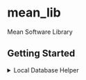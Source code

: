 # mean_lib

Mean Software Library

## Getting Started

<details>
<summary>Local Database Helper</summary>
* LocalDBService is designed to improve communication between developers and SQL Lite Database systems.

## Features
1. CREATE single table with the "create" function
2. CREATE multiple tables with the "multipleCreate" function
3. INSERT to the table with singular or multiple arrays
4. READ from tables with easy usage of "read" function
5. You can also UPDATE and DELETE

## Getting started

* The dbService object need to be created before usages.
* The database should be closed after the needed processes.

## Usage
!Firstly the object
```dart
LocalDBService dbService = LocalDBService(name: "batch.db");
```

**CREATE SINGLE TABLE
```dart
dbService.create(
                  tableName: "table",
                  parameters: "name TEXT,surname TEXT");
```

**CREATE MULTIPLE TABLES
```dart
    dbService.multipleCreate(
    tables: [
      //TABLE 1
      CreateModel(
        tableName: "table1",
        parameters: """ 
                        id VARCHAR(255) PRIMARY KEY,
                        ...
                    """,
                  ),
      //TABLE 2
      CreateModel(
        tableName: "table2",
        parameters: """ 
                        id VARCHAR(255) PRIMARY KEY,
                        ...
                    """,
                  ),
      );
```

**INSERT SINGLE DATA TO A TABLE
```dart
dbService.insert(
              tableName: "table",
              parameters: "name,surname",
              values: ["NAME", "SURNAME"]);
```

**INSERT MULTIPLE DATA TO A TABLE
```dart
dbService.insert(
              tableName: "test2",
              parameters: "name,surname",
              //multiple must be true
              multiple:true,
              values: [ ["NAME1", "SURNAME1"],
                        ["NAME2", "SURNAME2"]
                      ]);
```

**READ DATA FROM A TABLE
```dart
dbService.read(
              //the params which will be red
              parameters: "*",
              tableName: "table",
              where: "name='NAME' AND 'surname'='SURNAME' ",
              //if prints true the data will be printed on terminal
              prints: true
              );
```

**UPDATE DATA 
```dart
dbService.update(
        sqlState: """
                      UPDATE table 
                      SET name = 'UPDATED NAME' 
                      WHERE name = 'NAME1'
                  """,
);
```

**DELETE DATA
```dart
dbService.delete(
              tableName: "test2",
              whereStatement: "WHERE name = 'NAME'");
```

## Additional information

TODO: Tell users more about the package: where to find more information, how to 
contribute to the package, how to file issues, what response they can expect 
from the package authors, and more.


</details>
